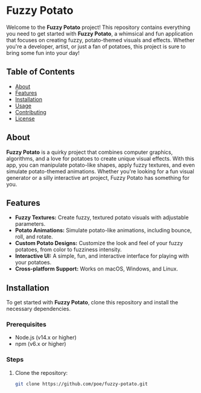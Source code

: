 # Fuzzy Potato

Welcome to the **Fuzzy Potato** project! This repository contains everything you need to get started with **Fuzzy Potato**, a whimsical and fun application that focuses on creating fuzzy, potato-themed visuals and effects. Whether you're a developer, artist, or just a fan of potatoes, this project is sure to bring some fun into your day!

## Table of Contents

- [About](#about)
- [Features](#features)
- [Installation](#installation)
- [Usage](#usage)
- [Contributing](#contributing)
- [License](#license)

## About

**Fuzzy Potato** is a quirky project that combines computer graphics, algorithms, and a love for potatoes to create unique visual effects. With this app, you can manipulate potato-like shapes, apply fuzzy textures, and even simulate potato-themed animations. Whether you're looking for a fun visual generator or a silly interactive art project, Fuzzy Potato has something for you.

## Features

- **Fuzzy Textures:** Create fuzzy, textured potato visuals with adjustable parameters.
- **Potato Animations:** Simulate potato-like animations, including bounce, roll, and rotate.
- **Custom Potato Designs:** Customize the look and feel of your fuzzy potatoes, from color to fuzziness intensity.
- **Interactive UI:** A simple, fun, and interactive interface for playing with your potatoes.
- **Cross-platform Support:** Works on macOS, Windows, and Linux.

## Installation

To get started with **Fuzzy Potato**, clone this repository and install the necessary dependencies.

### Prerequisites

- Node.js (v14.x or higher)
- npm (v6.x or higher)

### Steps

1. Clone the repository:
   ```bash
   git clone https://github.com/poe/fuzzy-potato.git
